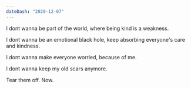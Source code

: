 ```yaml
---
dateDash: "2020-12-07"
---
```


I dont wanna be part of the world, where being kind is a weakness.

I dont wanna be an emotional black hole, keep absorbing everyone's care and kindness.

I dont wanna make everyone worried, because of me.

I dont wanna keep my old scars anymore. 

Tear them off. Now.
